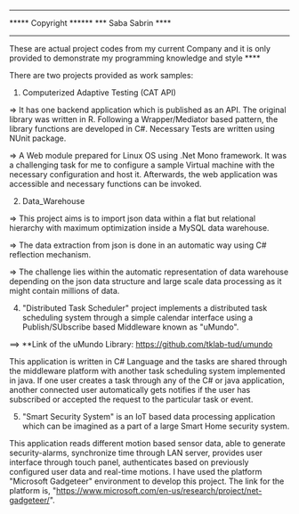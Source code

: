 **********************
***** Copyright ******
***  Saba Sabrin  ****
**********************

These are actual project codes from my current Company and it is only provided to demonstrate my programming knowledge and style ****


There are two projects provided as work samples:

1. Computerized Adaptive Testing (CAT API)

=> It has one backend application which is published as an API. The original library was written in R. Following a Wrapper/Mediator based pattern, the library functions are developed in C#.
Necessary Tests are written using NUnit package.

=> A Web module prepared for Linux OS using .Net Mono framework. It was a challenging task for me to configure a sample Virtual machine with the necessary configuration and host it.
Afterwards, the web application was accessible and necessary functions can be invoked.


2. Data_Warehouse

=> This project aims is to import json data within a flat but relational hierarchy with maximum optimization inside a MySQL data warehouse. 

=> The data extraction from json is done in an automatic way using C# reflection mechanism. 

=> The challenge lies within the automatic representation of data warehouse depending on the json data structure and large scale data processing as it might contain millions of data.


4. "Distributed Task Scheduler" project implements a distributed task scheduling system through a simple calendar interface using a Publish/SUbscribe based Middleware known as "uMundo".

==> **Link of the uMundo Library: https://github.com/tklab-tud/umundo

This application is written in C# Language and the tasks are shared through the middleware platform with another task scheduling system implemented in java. 
If one user creates a task through any of the C# or java application, another connected user automatically gets notifies if the user has subscribed or accepted the request 
to the particular task or event.


5. "Smart Security System" is an IoT based data processing application which can be imagined as a part of a large Smart Home security system. 

This application reads different motion based sensor data, able to generate security-alarms, synchronize time through LAN server, provides user interface through touch panel, 
authenticates based on previously configured user data and real-time motions. I have used the platform "Microsoft Gadgeteer" environment to develop this project. 
The link for the platform is, "https://www.microsoft.com/en-us/research/project/net-gadgeteer/".
